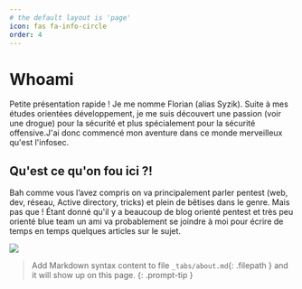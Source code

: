 ```yaml
---
# the default layout is 'page'
icon: fas fa-info-circle
order: 4
---
```


# Whoami 

Petite présentation rapide !
Je me nomme Florian (alias Syzik).
Suite à mes études orientées développement, je me suis découvert une passion (voir une drogue) pour la sécurité et plus spécialement pour la sécurité offensive.J'ai donc commencé mon aventure dans ce monde merveilleux qu'est l'infosec.

## Qu'est ce qu'on fou ici ?!

Bah comme vous l’avez compris on va principalement parler pentest (web, dev, réseau, Active directory, tricks) et plein de bêtises dans le genre.
Mais pas que ! Étant donné qu'il y a beaucoup de blog orienté pentest et très peu orienté blue team un ami va probablement se joindre à moi pour écrire de temps en temps quelques articles sur le sujet.

![](:/assets/img/knwolegeSharing.jpg)


> Add Markdown syntax content to file `_tabs/about.md`{: .filepath } and it will show up on this page.
{: .prompt-tip }
